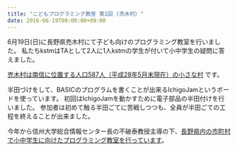 ```yaml
---
title: "こどもプログラミング教室 第1回 (売木村）"
date: 2016-06-19T00:00:00+09:00
---
```


6月19日(日)に長野県売木村にて子ども向けのプログラミング教室を行いました。
私たちkstmはTAとして2人に1人kstmの学生が付いて小中学生の疑問に答えました。

[売木村は南信に位置する人口587人（平成28年5月末現在）の小さな村](http://www.urugi.jp/g/g.html) です。

半田づけをして、BASICのプログラムを書くことが出来るIchigoJamというボードを使っています。
初回はIchigoJamを動かすために電子部品の半田付けを行いました。
参加者は初めて触る半田ごてに苦戦しつつも、全員が半田ごての工程を終えることが出来ました。

今年から信州大学総合情報センター長の不破泰教授主導の下、[長野県内の市町村で小中学生に向けたプログラミング教室を行っています](https://www.center.shinshu-u.ac.jp/iic_web/kodomoprogram.html)。
